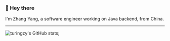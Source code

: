 ### 👋 Hey there

I'm Zhang Yang, a software engineer working on Java backend, from China.

---

![turingzy's GitHub stats](https://github-readme-stats.vercel.app/api?username=chiredeqiudong-dev&theme=dark&show_icons=true);

